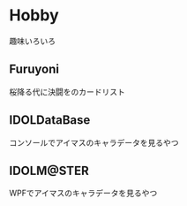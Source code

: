 # Hobby
趣味いろいろ

## Furuyoni
桜降る代に決闘をのカードリスト

## IDOLDataBase
コンソールでアイマスのキャラデータを見るやつ

## IDOLM@STER
WPFでアイマスのキャラデータを見るやつ
